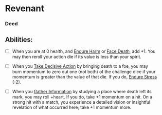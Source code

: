 # Revenant
### Deed


## Abilities:
- [ ] When you are at 0 health, and [Endure Harm](Moves/suffer/endure_harm) or [Face Death](Moves/threshold/face_death), add +1. You may then reroll your action die if its value is less than your spirit.

- [ ] When you [Take Decisive Action](Moves/combat/take_decisive_action) by bringing death to a foe, you may burn momentum to zero out one (not both) of the challenge dice if your momentum is greater than the value of that die. If you do, [Endure Stress](Moves/suffer/endure_stress) (-2).

- [ ] When you [Gather Information](Moves/adventure/gather_information) by studying a place where death left its mark, you may roll +heart. If you do, take +1 momentum on a hit. On a strong hit with a match, you experience a detailed vision or insightful revelation of what occurred here; take +1 momentum more.

